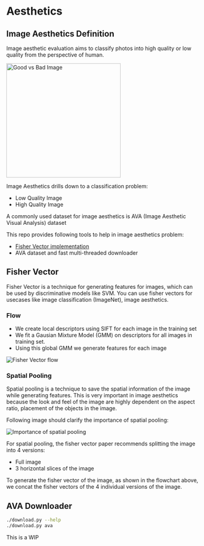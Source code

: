 # Aesthetics


## Image Aesthetics Definition
Image aesthetic evaluation aims to classify photos into high quality or low quality from the perspective of human.

<img alt="Good vs Bad Image" src="https://i.imgur.com/X0aZWFd.png" height=300/>

Image Aesthetics drills down to a classification problem:
* Low Quality Image
* High Quality Image

A commonly used dataset for image aesthetics is AVA (Image Aesthetic Visual Analysis) dataset


This repo provides following tools to help in image aesthetics problem:
* [Fisher Vector implementation](https://github.com/shubhamchaudhary/aesthetics/tree/master/aesthetics/fisher)
* AVA dataset and fast multi-threaded downloader



## Fisher Vector
Fisher Vector is a technique for generating features for images, which can be used by discriminative models like SVM. You can use fisher vectors for usecases like image classification (ImageNet), image aesthetics.
<!-- Describe Patches by their deviation from Universal Generative Mixture Model. -->

### Flow
* We create local descriptors using SIFT for each image in the training set
* We fit a Gausian Mixture Model (GMM) on descriptors for all images in training set.
* Using this global GMM we generate features for each image

![Fisher Vector flow](https://i.imgur.com/S5oAnEU.png)

### Spatial Pooling
Spatial pooling is a technique to save the spatial information of the image while generating features. This is very important in image aesthetics because the look and feel of the image are highly dependent on the aspect ratio, placement of the objects in the image.

Following image should clarify the importance of spatial pooling:

![Importance of spatial pooling](https://i.imgur.com/nZ3aYkL.png)

For spatial pooling, the fisher vector paper recommends splitting the image into 4 versions:
* Full image
* 3 horizontal slices of the image

To generate the fisher vector of the image, as shown in the flowchart above, we concat the fisher vectors of the 4 individual versions of the image.

## AVA Downloader
```sh
./download.py --help
./download.py ava
```

This is a WIP


<!--# Downloaded dataset-->

<!--ECCV 2016:-->
<!--* [Dataset Link (2 GB)](dataset_link)-->
<!--* [Dataset 256x256 size cropped preview (132 MB)](dataset_preview_link)-->


<!--[dataset_link]: https://drive.google.com/open?id=0BxeylfSgpk1MN1hUNHk1bDhYRTA-->
<!--[dataset_preview_link]: https://drive.google.com/open?id=0BxeylfSgpk1MU2RsVXo3bEJWM2c-->
